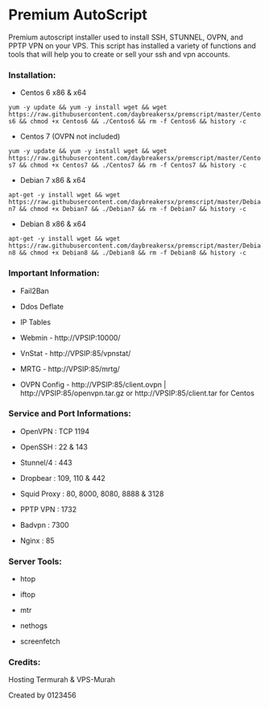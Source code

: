 # Premium AutoScript

Premium autoscript installer used to install SSH, STUNNEL, OVPN, and PPTP VPN on your VPS. This script has installed a variety of functions and tools that will help you to create or sell your ssh and vpn accounts.

### Installation:

- Centos 6 x86 & x64

`yum -y update && yum -y install wget && wget https://raw.githubusercontent.com/daybreakersx/premscript/master/Centos6 && chmod +x Centos6 && ./Centos6 && rm -f Centos6 && history -c`



- Centos 7 (OVPN not included)

`yum -y update && yum -y install wget && wget https://raw.githubusercontent.com/daybreakersx/premscript/master/Centos7 && chmod +x Centos7 && ./Centos7 && rm -f Centos7 && history -c`



- Debian 7 x86 & x64

`apt-get -y install wget && wget https://raw.githubusercontent.com/daybreakersx/premscript/master/Debian7 && chmod +x Debian7 && ./Debian7 && rm -f Debian7 && history -c`



- Debian 8 x86 & x64

`apt-get -y install wget && wget https://raw.githubusercontent.com/daybreakersx/premscript/master/Debian8 && chmod +x Debian8 && ./Debian8 && rm -f Debian8 && history -c`




### Important Information:

- Fail2Ban

- Ddos Deflate

- IP Tables

- Webmin - http://VPSIP:10000/

- VnStat - http://VPSIP:85/vpnstat/

- MRTG - http://VPSIP:85/mrtg/

- OVPN Config - http://VPSIP:85/client.ovpn | http://VPSIP:85/openvpn.tar.gz or http://VPSIP:85/client.tar for Centos


### Service and Port Informations:

- OpenVPN : TCP 1194

- OpenSSH : 22 & 143

- Stunnel/4 : 443

- Dropbear : 109, 110 & 442

- Squid Proxy : 80, 8000, 8080, 8888 & 3128

- PPTP VPN : 1732

- Badvpn : 7300

- Nginx : 85


### Server Tools:

- htop

- iftop

- mtr

- nethogs

- screenfetch


### Credits:

Hosting Termurah & VPS-Murah







Created by 0123456
